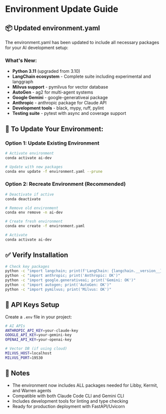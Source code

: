 # Environment Update Guide

## 📦 Updated environment.yaml

The environment.yaml has been updated to include all necessary packages for your AI development setup:

### What's New:
- **Python 3.11** (upgraded from 3.10)
- **LangChain ecosystem** - Complete suite including experimental and langgraph
- **Milvus support** - pymilvus for vector database
- **AutoGen** - ag2 for multi-agent systems
- **Google Gemini** - google-generativeai package
- **Anthropic** - anthropic package for Claude API
- **Development tools** - black, mypy, ruff, pylint
- **Testing suite** - pytest with async and coverage support

## 🔄 To Update Your Environment:

### Option 1: Update Existing Environment
```bash
# Activate environment
conda activate ai-dev

# Update with new packages
conda env update -f environment.yaml --prune
```

### Option 2: Recreate Environment (Recommended)
```bash
# Deactivate if active
conda deactivate

# Remove old environment
conda env remove -n ai-dev

# Create fresh environment
conda env create -f environment.yaml

# Activate
conda activate ai-dev
```

## ✅ Verify Installation
```bash
# Check key packages
python -c "import langchain; print(f'LangChain: {langchain.__version__}')"
python -c "import anthropic; print('Anthropic: OK')"
python -c "import google.generativeai; print('Gemini: OK')"
python -c "import autogen; print('AutoGen: OK')"
python -c "import pymilvus; print('Milvus: OK')"
```

## 🔑 API Keys Setup
Create a `.env` file in your project:
```bash
# AI APIs
ANTHROPIC_API_KEY=your-claude-key
GOOGLE_API_KEY=your-gemini-key
OPENAI_API_KEY=your-openai-key

# Vector DB (if using cloud)
MILVUS_HOST=localhost
MILVUS_PORT=19530
```

## 📝 Notes
- The environment now includes ALL packages needed for Libby, Kermit, and Warren agents
- Compatible with both Claude Code CLI and Gemini CLI
- Includes development tools for linting and type checking
- Ready for production deployment with FastAPI/Uvicorn